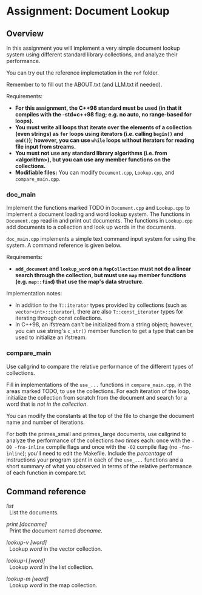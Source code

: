 # Assignment: Document Lookup



## Overview

In this assignment you will implement a very simple document lookup
system using different standard library collections, and analyze their
performance.

You can try out the reference implemetation in the `ref` folder.

Remember to to fill out the ABOUT.txt (and LLM.txt if needed).

Requirements:
* **For this assignment, the C++98 standard must be used (in that it compiles with the -std=c++98 flag; e.g. no auto, no range-based
  for loops).**
* **You must write all loops that iterate over the elements of a
  collection (even strings) as `for` loops using iterators
  (i.e. calling `begin()` and `end()`); however, you can use `while`
  loops without iterators for reading file input from streams.**
* **You must not use any
  standard library algorithms (i.e. from &lt;algorithm&gt;), but you
  can use any member functions on the collections.**
* **Modifiable files:** You can modify `Document.cpp`, `Lookup.cpp`, and `compare_main.cpp`.



### doc_main

Implement the functions marked TODO in `Document.cpp` and `Lookup.cpp` to
implement a document loading and word lookup system.  The functions in
`Document.cpp` read in and print out documents. The functions in
`Lookup.cpp` add documents to a collection and look up words in the
documents.

`doc_main.cpp` implements a simple text command input system for using
the system.  A command reference is given below.

Requirements:
* **`add_document` and `lookup_word` on a `MapCollection` must not do a linear search through the collection, but must use `map` member functions (e.g. `map::find`) that use the map's data structure.**

Implementation notes:
* In addition to the `T::iterator` types provided by collections (such as `vector<int>::iterator`), there are also `T::const_iterator` types for iterating through const collections.
* In C++98, an ifstream can't be initialized from a string object; however, you can use string's `c_str()` member function to get a type that can be used to initialize an ifstream.



### compare_main

Use callgrind to compare the relative performance of the different types
of collections.

Fill in implementations of the `use_...` functions in `compare_main.cpp`, in
the areas marked TODO, to use the collections. For each iteration of
the loop, initialize the collection from scratch from the document and
search for a word that is *not in the collection*.

You can modify the constants at the top of the file to change the
document name and number of iterations.

For both the primes_small and primes_large documents, use callgrind to
analyze the performance of the collections *two times* each: once
with the `-O0 -fno-inline` compile flags and once with the `-O2`
compile flag (no `-fno-inline`); you'll need to edit the Makefile.
Include the *percentage* of instructions your program spent in each
of the `use_...` functions and a short summary of what you observed in
terms of the relative performance of each function in compare.txt.



## Command reference

*list*  
&nbsp; List the documents.

*print [docname]*  
&nbsp; Print the document named *docname*.

*lookup-v [word]*  
&nbsp; Lookup *word* in the vector collection.

*lookup-l [word]*  
&nbsp; Lookup *word* in the list collection.

*lookup-m [word]*  
&nbsp; Lookup *word* in the map collection.
